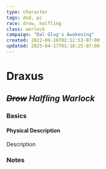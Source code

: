 ```yaml
---
type: character
tags: dnd, pc
race: drow, halfling
class: warlock
campaign: "Dal Glug's Awakening"
created: 2022-09-16T02:12:53-07:00
updated: 2023-04-17T01:18:25-07:00
---
```

# **Draxus**
## *~~Drow~~ Halfling Warlock*

### **Basics**
#### Physical Description
Description


### **Notes**


